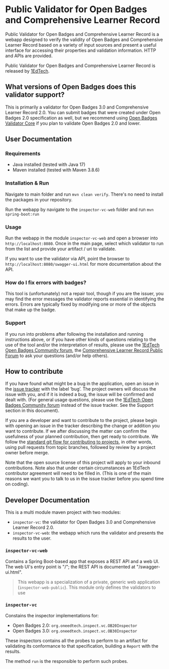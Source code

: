 # Public Validator for Open Badges and Comprehensive Learner Record

Public Validator for Open Badges and Comprehensive Learner Record is a webapp designed to verify the validity of Open Badges and Comprehensive Learner Record based on a variety of input sources and present a useful interface for accessing their properties and validation information. HTTP and APIs are provided.

Public Validator for Open Badges and Comprehensive Learner Record is released by [1EdTech](https://www.1edtech.org).

## What versions of Open Badges does this validator support?

This is primarily a validator for Open Badges 3.0 and Comprehensive Learner Record 2.0. You can submit badges that were created under Open Badges 2.0 specification as well, but we recommend using [Open Badges Validator Core](https://github.com/1EdTech/openbadges-validator-core) if you plan to validate Open Badges 2.0 and lower.

## User Documentation

### Requirements

- Java installed (tested with Java 17)
- Maven installed (tested with Maven 3.8.6)

### Installation & Run

Navigate to main folder and run `mvn clean verify`. There's no need to install the packages in your repository.

Run the webapp by navigate to the `inspector-vc-web` folder and run `mvn spring-boot:run`

### Usage
Run the webapp in the module `inspector-vc-web` and open a browser into `http://localhost:8080`. Once in the main page, select which validator to run from the list and provide your artifact / uri to validate.

If you want to use the validator via API, point the browser to `http://localhost:8080/swagger-ui.html` for more documentation about the API.

### How do I fix errors with badges?

This tool is (unfortunately) not a repair tool, though if you are the issuer, you may find the error messages the validator reports essential in identifying the errors. Errors are typically fixed by modifying one or more of the objects that make up the badge.

### Support

If you run into problems after following the installation and running instructions above, or if you have other kinds of questions relating to the use of the tool and/or the interpretation of results, please use the [1EdTech Open Badges Community forum](https://www.imsglobal.org/forums/open-badges-community-forum/open-badges-community-discussion), the [Comprehensive Learner Record Public Forum](https://www.imsglobal.org/forums/ims-glc-public-forums-and-resources/comprehensive-learner-record-public-forum) to ask your questions (and/or help others).

## How to contribute

If you have found what might be a bug in the application, open an issue in the [issue tracker](https://github.com/1edtech/vc-public-validator/issues) with the label ‘bug’. The project owners will discuss the issue with you, and if it is indeed a bug, the issue will be confirmed and dealt with. (For general usage questions, please use the [1EdTech Open Badges Community forum](https://www.imsglobal.org/forums/open-badges-community-forum/open-badges-community-discussion) instead of the issue tracker. See the Support section in this document).

If you are a developer and want to contribute to the project, please begin with opening an issue in the tracker describing the change or addition you want to contribute. If we after discussing the matter can confirm the usefulness of your planned contribution, then get ready to contribute. We follow the [standard git flow for contributing to projects](https://git-scm.com/book/en/v2/GitHub-Contributing-to-a-Project), in other words, using pull requests from topic branches, followed by review by a project owner before merge.

Note that the open source license of this project will apply to your inbound contributions. Note also that under certain circumstances an 1EdTech contributor agreement will need to be filled in. (This is one of the main reasons we want you to talk to us in the issue tracker before you spend time on coding).

## Developer Documentation

This is a multi module maven project with two modules:

- `inspector-vc`: the validator for Open Badges 3.0 and Comprehensive Learner Record 2.0.
- `inspector-vc-web`: the webapp which runs the validator and presents the results to the user.


### `inspector-vc-web`

Contains a Spring Boot-based app that exposes a REST API and a web UI. The web UI's
entry point is "/"; the REST API is documented at "/swagger-ui.html".

> This webapp is a specialization of a private, generic web application (`inspector-web-public`). This module only defines the validators to use

### `inspector-vc`

Constains the inspector implementations for:

- Open Badges 2.0: `org.oneedtech.inspect.vc.OB20Inspector`
- Open Badges 3.0: `org.oneedtech.inspect.vc.OB30Inspector`

These inspectors contains all the probes to perform to an artifact for validating its conformance to that specification, building a `Report` with the results.

The method `run` is the responsible to perform such probes.